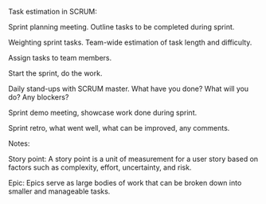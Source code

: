 Task estimation in SCRUM: 

Sprint planning meeting. Outline tasks to be completed during sprint. 

Weighting sprint tasks. Team-wide estimation of task length and difficulty. 

Assign tasks to team members. 

Start the sprint, do the work. 

Daily stand-ups with SCRUM master. What have you done? What will you do? Any blockers? 

Sprint demo meeting, showcase work done during sprint. 

Sprint retro, what went well, what can be improved, any comments. 

  

Notes: 

Story point: A story point is a unit of measurement for a user story based on factors such as complexity, effort, uncertainty, and risk.  

Epic: Epics serve as large bodies of work that can be broken down into smaller and manageable tasks. 